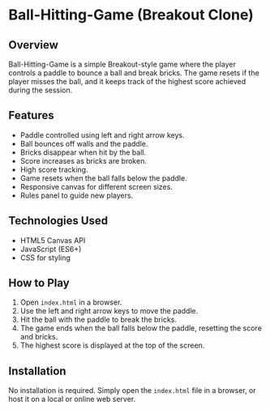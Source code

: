 # Ball-Hitting-Game (Breakout Clone)

## Overview
Ball-Hitting-Game is a simple Breakout-style game where the player controls a paddle to bounce a ball and break bricks. The game resets if the player misses the ball, and it keeps track of the highest score achieved during the session.

## Features
- Paddle controlled using left and right arrow keys.
- Ball bounces off walls and the paddle.
- Bricks disappear when hit by the ball.
- Score increases as bricks are broken.
- High score tracking.
- Game resets when the ball falls below the paddle.
- Responsive canvas for different screen sizes.
- Rules panel to guide new players.

## Technologies Used
- HTML5 Canvas API
- JavaScript (ES6+)
- CSS for styling

## How to Play
1. Open `index.html` in a browser.
2. Use the left and right arrow keys to move the paddle.
3. Hit the ball with the paddle to break the bricks.
4. The game ends when the ball falls below the paddle, resetting the score and bricks.
5. The highest score is displayed at the top of the screen.

## Installation
No installation is required. Simply open the `index.html` file in a browser, or host it on a local or online web server.

